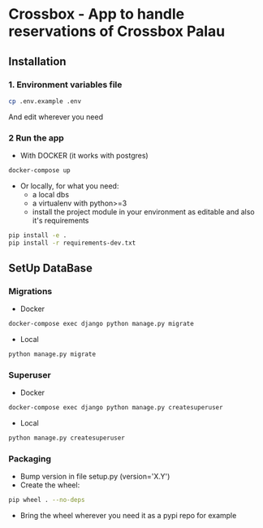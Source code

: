 # Crossbox - App to handle reservations of Crossbox Palau

## Installation
### 1. Environment variables file
```bash
cp .env.example .env
```
And edit wherever you need

### 2 Run the app
- With DOCKER (it works with postgres)
```bash
docker-compose up
```
- Or locally, for what you need:
  - a local dbs
  - a virtualenv with python>=3
  - install the project module in your environment as editable and also it's requirements
```bash
pip install -e .
pip install -r requirements-dev.txt
```

## SetUp DataBase
### Migrations
- Docker
```bash
docker-compose exec django python manage.py migrate
```
- Local
```bash
python manage.py migrate
```
### Superuser
- Docker
```bash
docker-compose exec django python manage.py createsuperuser
```
- Local
```bash
python manage.py createsuperuser
```

### Packaging
- Bump version in file setup.py (version='X.Y')
- Create the wheel:
```bash
pip wheel . --no-deps
```
- Bring the wheel wherever you need it as a pypi repo for example
